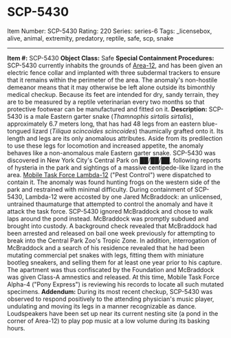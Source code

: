 # SCP-5430
Item Number: SCP-5430
Rating: 220
Series: series-6
Tags: _licensebox, alive, animal, extremity, predatory, reptile, safe, scp, snake

---

**Item #:** SCP-5430
**Object Class:** Safe
**Special Containment Procedures:** SCP-5430 currently inhabits the grounds of [Area-12](/scp-2779), and has been given an electric fence collar and implanted with three subdermal trackers to ensure that it remains within the perimeter of the area. The anomaly's non-hostile demeanor means that it may otherwise be left alone outside its bimonthly medical checkup. Because its feet are intended for dry, sandy terrain, they are to be measured by a reptile veterinarian every two months so that protective footwear can be manufactured and fitted on it.
**Description:** SCP-5430 is a male Eastern garter snake (_Thamnophis sirtalis sirtalis_), approximately 6.7 meters long, that has had 48 legs from an eastern blue-tongued lizard (_Tiliqua scincoides scincoides_) thaumically grafted onto it. Its length and legs are its only anomalous attributes. Aside from its predilection to use these legs for locomotion and increased appetite, the anomaly behaves like a non-anomalous male Eastern garter snake.
SCP-5430 was discovered in New York City's Central Park on ██/██/██, following reports of hysteria in the park and sightings of a massive centipede-like lizard in the area. [Mobile Task Force Lambda-12](http://www.scp-wiki.net/task-forces#lambda-12) ("Pest Control") were dispatched to contain it. The anomaly was found hunting frogs on the western side of the park and restrained with minimal difficulty.
During containment of SCP-5430, Lambda-12 were accosted by one Jared McBraddock: an unlicensed, untrained thaumaturge that attempted to control the anomaly and have it attack the task force. SCP-5430 ignored McBraddock and chose to walk laps around the pond instead. McBraddock was promptly subdued and brought into custody.
A background check revealed that McBraddock had been arrested and released on bail one week previously for attempting to break into the Central Park Zoo's Tropic Zone. In addition, interrogation of McBraddock and a search of his residence revealed that he had been mutating commercial pet snakes with legs, fitting them with miniature bootleg sneakers, and selling them for at least one year prior to his capture. The apartment was thus confiscated by the Foundation and McBraddock was given Class-A amnestics and released. At this time, Mobile Task Force Alpha-4 ("Pony Express") is reviewing his records to locate all such mutated specimens.
**Addendum:** During its most recent checkup, SCP-5430 was observed to respond positively to the attending physician's music player, undulating and moving its legs in a manner recognizable as dance. Loudspeakers have been set up near its current nesting site (a pond in the corner of Area-12) to play pop music at a low volume during its basking hours.